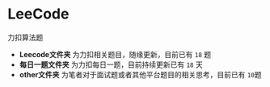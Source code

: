 # LeeCode
力扣算法题

- **Leecode文件夹** 为力扣相关题目，随缘更新，目前已有 `18` 题
- **每日一题文件夹** 为力扣每日一题，目前持续更新已有 `18` 天
- **other文件夹** 为笔者对于面试题或者其他平台题目的相关思考，目前已有 `10`题
